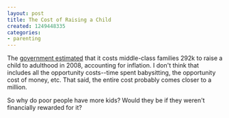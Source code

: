 ```yaml
---
layout: post
title: The Cost of Raising a Child
created: 1249448335
categories:
- parenting
---
```

The [government estimated](http://www.reuters.com/article/lifestyleMolt/idUSTRE57367220090804) that it costs middle-class families 292k to raise a child to adulthood in 2008, accounting for inflation. I don't think that includes all the opportunity costs--time spent babysitting, the opportunity cost of money, etc. That said, the entire cost probably comes closer to a million.

So why do poor people have more kids? Would they be if they weren't financially rewarded for it?

